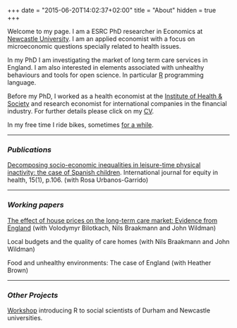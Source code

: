 +++
date = "2015-06-20T14:02:37+02:00"
title = "About"
hidden = true
+++

Welcome to my page. I am a ESRC PhD researcher in Economics at [Newcastle University](http://www.ncl.ac.uk/business-school/). I am an applied economist with a focus on microeconomic questions specially related to health issues. 

In my PhD I am investigating the market of long term care services in England. I am also interested in elements associated with unhealthy behaviours and tools for open science. In particular [R](https://www.r-project.org) programming language. 

Before my PhD, I worked as a health economist at the [Institute of Health & Society](http://www.ncl.ac.uk/ihs/) and research economist for international companies in the financial industry. For further details please click on my [CV](../images/cv-edu_2018.pdf).

In my free time I ride bikes, sometimes [for a while](http://trackleaders.com/transconrace15i.php?name=72___Edu_Gonzalo). 

***


### _Publications_ 

[Decomposing socio-economic inequalities in leisure-time physical inactivity: the case of Spanish children](https://equityhealthj.biomedcentral.com/track/pdf/10.1186/s12939-016-0394-9?site=equityhealthj.biomedcentral.com). International journal for equity in health, 15(1), p.106. (with Rosa Urbanos-Garrido)

***

### _Working papers_
 
 [The effect of house prices on the long-term care market: Evidence from England](../images/house_prices_carehomes_feb_2018.pdf) (with Volodymyr Bilotkach, Nils Braakmann and John Wildman)
 
 Local budgets and the quality of care homes (with Nils Braakmann and John Wildman)
 
 Food and unhealthy environments: The case of England (with Heather Brown)

***

### _Other Projects_

[Workshop](https://github.com/edugonzaloalmorox/R-social-science) introducing R to social scientists of Durham and Newcastle universities.





